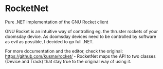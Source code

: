 RocketNet
=========

Pure .NET implementation of the GNU Rocket client

GNU Rocket is an intuitive way of controlling eg. the thruster rockets of your doomsday device. As doomsday devices need to be controlled by software as evil as possible, I decided to go full .NET.

For more documentation and the editor, check the original: https://github.com/kusma/rocket/ - RocketNet maps the API to two classes (Device and Track) that stay true to the original way of using it.

